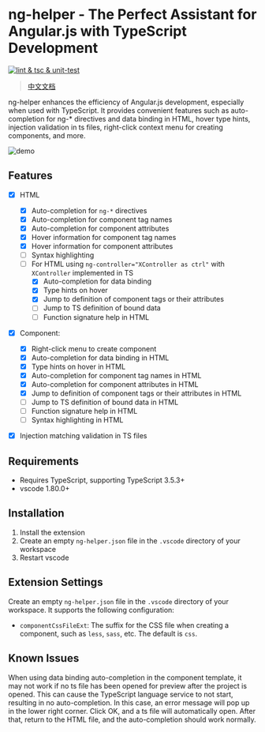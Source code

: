 
# ng-helper - The Perfect Assistant for Angular.js with TypeScript Development

[![lint & tsc & unit-test](https://github.com/huanguolin/ng-helper/actions/workflows/check.yml/badge.svg)](https://github.com/huanguolin/ng-helper/actions/workflows/check.yml)

> [中文文档](https://github.com/huanguolin/ng-helper/blob/main/packages/ng-helper-vscode/README.zh_cn.md)

ng-helper enhances the efficiency of Angular.js development, especially when used with TypeScript. It provides convenient features such as auto-completion for ng-* directives and data binding in HTML, hover type hints, injection validation in ts files, right-click context menu for creating components, and more.

![demo](https://raw.githubusercontent.com/huanguolin/ng-helper/main/resources/demo.gif)

## Features

- [x] HTML
  - [x] Auto-completion for `ng-*` directives
  - [x] Auto-completion for component tag names
  - [x] Auto-completion for component attributes
  - [x] Hover information for component tag names
  - [x] Hover information for component attributes
  - [ ] Syntax highlighting
  - [ ] For HTML using `ng-controller="XController as ctrl"` with `XController` implemented in TS
    - [x] Auto-completion for data binding
    - [x] Type hints on hover
    - [x] Jump to definition of component tags or their attributes
    - [ ] Jump to TS definition of bound data
    - [ ] Function signature help in HTML
- [x] Component:
  - [x] Right-click menu to create component
  - [x] Auto-completion for data binding in HTML
  - [x] Type hints on hover in HTML
  - [x] Auto-completion for component tag names in HTML
  - [x] Auto-completion for component attributes in HTML
  - [x] Jump to definition of component tags or their attributes in HTML
  - [ ] Jump to TS definition of bound data in HTML
  - [ ] Function signature help in HTML
  - [ ] Syntax highlighting in HTML
- [x] Injection matching validation in TS files


## Requirements

* Requires TypeScript, supporting TypeScript 3.5.3+
* vscode 1.80.0+

## Installation

1. Install the extension
2. Create an empty `ng-helper.json` file in the `.vscode` directory of your workspace
3. Restart vscode

## Extension Settings

Create an empty `ng-helper.json` file in the `.vscode` directory of your workspace. It supports the following configuration:

* `componentCssFileExt`: The suffix for the CSS file when creating a component, such as `less`, `sass`, etc. The default is `css`.

## Known Issues

When using data binding auto-completion in the component template, it may not work if no ts file has been opened for preview after the project is opened. This can cause the TypeScript language service to not start, resulting in no auto-completion. In this case, an error message will pop up in the lower right corner. Click OK, and a ts file will automatically open. After that, return to the HTML file, and the auto-completion should work normally.
